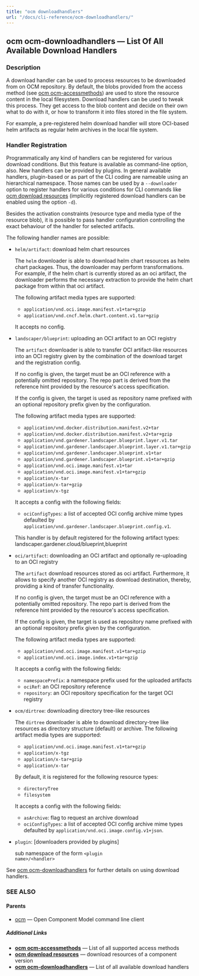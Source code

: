```yaml
---
title: "ocm downloadhandlers"
url: "/docs/cli-reference/ocm-downloadhandlers/"
---
```


## ocm ocm-downloadhandlers &mdash; List Of All Available Download Handlers

### Description

A download handler can be used to process resources to be downloaded from
on OCM repository. By default, the blobs provided from the access method
(see [ocm ocm-accessmethods](ocm_ocm-accessmethods.md)) are used to store the resource content
in the local filesystem. Download handlers can be used to tweak this process.
They get access to the blob content and decide on their own what to do
with it, or how to transform it into files stored in the file system.

For example, a pre-registered helm download handler will store
OCI-based helm artifacts as regular helm archives in the local
file system.

### Handler Registration

Programmatically any kind of handlers can be registered for various
download conditions. But this feature is available as command-line option, also.
New handlers can be provided by plugins. In general available handlers,
plugin-based or as part of the CLI coding are nameable using an hierarchical
namespace. Those names can be used by a <code>--downloader</code> option
to register handlers for various conditions for CLI commands like
[ocm download resources](ocm_download_resources.md) (implicitly registered download handlers
can be enabled using the option <code>-d</code>).

Besides the activation constraints (resource type and media type of the
resource blob), it is possible to pass handler configuration controlling the
exact behaviour of the handler for selected artifacts.

The following handler names are possible:
  - <code>helm/artifact</code>: download helm chart
    resources

    The <code>helm</code> downloader is able to download helm chart resources as
    helm chart packages. Thus, the downloader may perform transformations.
    For example, if the helm chart is currently stored as an oci artifact, the
    downloader performs the necessary extraction to provide the helm chart package
    from within that oci artifact.

    The following artifact media types are supported:
      - <code>application/vnd.oci.image.manifest.v1+tar+gzip</code>
      - <code>application/vnd.cncf.helm.chart.content.v1.tar+gzip</code>

    It accepts no config.

  - <code>landscaper/blueprint</code>: uploading an OCI artifact to an OCI registry

    The <code>artifact</code> downloader is able to transfer OCI artifact-like resources
    into an OCI registry given by the combination of the download target and the
    registration config.

    If no config is given, the target must be an OCI reference with a potentially
    omitted repository. The repo part is derived from the reference hint provided
    by the resource's access specification.

    If the config is given, the target is used as repository name prefixed with an
    optional repository prefix given by the configuration.

    The following artifact media types are supported:
      - <code>application/vnd.docker.distribution.manifest.v2+tar</code>
      - <code>application/vnd.docker.distribution.manifest.v2+tar+gzip</code>
      - <code>application/vnd.gardener.landscaper.blueprint.layer.v1.tar</code>
      - <code>application/vnd.gardener.landscaper.blueprint.layer.v1.tar+gzip</code>
      - <code>application/vnd.gardener.landscaper.blueprint.v1+tar</code>
      - <code>application/vnd.gardener.landscaper.blueprint.v1+tar+gzip</code>
      - <code>application/vnd.oci.image.manifest.v1+tar</code>
      - <code>application/vnd.oci.image.manifest.v1+tar+gzip</code>
      - <code>application/x-tar</code>
      - <code>application/x-tar+gzip</code>
      - <code>application/x-tgz</code>

    It accepts a config with the following fields:
      - <code>ociConfigTypes</code>: a list of accepted OCI config archive mime types
        defaulted by <code>application/vnd.gardener.landscaper.blueprint.config.v1</code>.



    This handler is by default registered for the following artifact types:
    landscaper.gardener.cloud/blueprint,blueprint

  - <code>oci/artifact</code>: downloading an OCI artifact
    and optionally re-uploading to an OCI registry

    The <code>artifact</code> download resources stored as oci artifact.
    Furthermore, it allows to specify another OCI registry as download destination,
    thereby, providing a kind of transfer functionality.

    If no config is given, the target must be an OCI reference with a potentially
    omitted repository. The repo part is derived from the reference hint provided
    by the resource's access specification.

    If the config is given, the target is used as repository name prefixed with an
    optional repository prefix given by the configuration.

    The following artifact media types are supported:
      - <code>application/vnd.oci.image.manifest.v1+tar+gzip</code>
      - <code>application/vnd.oci.image.index.v1+tar+gzip</code>

    It accepts a config with the following fields:
      - <code>namespacePrefix</code>: a namespace prefix used for the uploaded artifacts
      - <code>ociRef</code>: an OCI repository reference
      - <code>repository</code>: an OCI repository specification for the target OCI registry

  - <code>ocm/dirtree</code>: downloading directory tree-like resources

    The <code>dirtree</code> downloader is able to download directory-tree like
    resources as directory structure (default) or archive.
    The following artifact media types are supported:
      - <code>application/vnd.oci.image.manifest.v1+tar+gzip</code>
      - <code>application/x-tgz</code>
      - <code>application/x-tar+gzip</code>
      - <code>application/x-tar</code>

    By default, it is registered for the following resource types:
      - <code>directoryTree</code>
      - <code>filesystem</code>

    It accepts a config with the following fields:
      - <code>asArchive</code>: flag to request an archive download
      - <code>ociConfigTypes</code>: a list of accepted OCI config archive mime types
        defaulted by <code>application/vnd.oci.image.config.v1+json</code>.

  - <code>plugin</code>: [downloaders provided by plugins]

    sub namespace of the form <code>&lt;plugin name>/&lt;handler></code>



See [ocm ocm-downloadhandlers](ocm_ocm-downloadhandlers.md) for further details on using
download handlers.

### SEE ALSO

#### Parents

* [ocm](ocm.md)	 &mdash; Open Component Model command line client



##### Additional Links

* [<b>ocm ocm-accessmethods</b>](ocm_ocm-accessmethods.md)	 &mdash; List of all supported access methods
* [<b>ocm download resources</b>](ocm_download_resources.md)	 &mdash; download resources of a component version
* [<b>ocm ocm-downloadhandlers</b>](ocm_ocm-downloadhandlers.md)	 &mdash; List of all available download handlers

